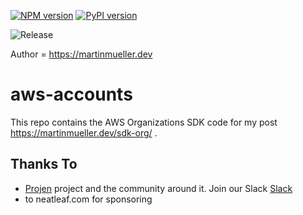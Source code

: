 [![NPM version](https://badge.fury.io/js/aws-accounts.svg)](https://badge.fury.io/js/aws-accounts)
[![PyPI version](https://badge.fury.io/py/aws-accounts.svg)](https://badge.fury.io/py/aws-accounts)

<!-- [![.NET version](https://img.shields.io/nuget/v/com.github.mmuller88.awsCdkBuildBadge.svg?style=flat-square)](https://www.nuget.org/packages/com.github.mmuller88.cdkProwler/) -->

![Release](https://github.com/mmuller88/aws-accounts/workflows/Release/badge.svg)

Author = <https://martinmueller.dev>

# aws-accounts

This repo contains the AWS Organizations SDK code for my post https://martinmueller.dev/sdk-org/ .

## Thanks To

- [Projen](https://github.com/projen/projen) project and the community around it. Join our Slack [Slack](https://cdk-dev.slack.com)
- to neatleaf.com for sponsoring
